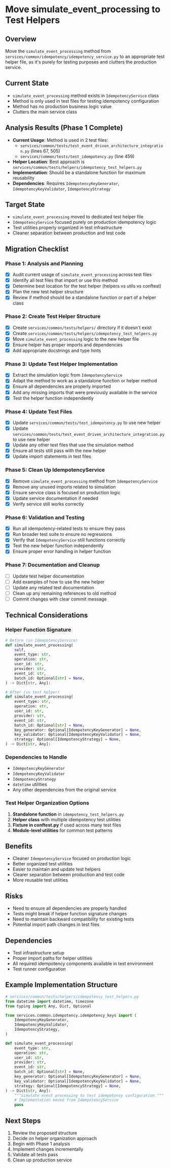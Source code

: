 # Move simulate_event_processing to Test Helpers

## Overview
Move the `simulate_event_processing` method from `services/common/idempotency/idempotency_service.py` to an appropriate test helper file, as it's purely for testing purposes and clutters the production service.

## Current State
- `simulate_event_processing` method exists in `IdempotencyService` class
- Method is only used in test files for testing idempotency configuration
- Method has no production business logic value
- Clutters the main service class

## Analysis Results (Phase 1 Complete)
- **Current Usage**: Method is used in 2 test files:
  - `services/common/tests/test_event_driven_architecture_integration.py` (lines 67, 505)
  - `services/common/tests/test_idempotency.py` (line 459)
- **Helper Location**: Best approach is `services/common/tests/helpers/idempotency_test_helpers.py`
- **Implementation**: Should be a standalone function for maximum reusability
- **Dependencies**: Requires `IdempotencyKeyGenerator`, `IdempotencyKeyValidator`, `IdempotencyStrategy`

## Target State
- `simulate_event_processing` moved to dedicated test helper file
- `IdempotencyService` focused purely on production idempotency logic
- Test utilities properly organized in test infrastructure
- Cleaner separation between production and test code

## Migration Checklist

### Phase 1: Analysis and Planning
- [x] Audit current usage of `simulate_event_processing` across test files
- [x] Identify all test files that import or use this method
- [x] Determine best location for the test helper (helpers vs utils vs conftest)
- [x] Plan the new test helper structure
- [x] Review if method should be a standalone function or part of a helper class

### Phase 2: Create Test Helper Structure
- [x] Create `services/common/tests/helpers/` directory if it doesn't exist
- [x] Create `services/common/tests/helpers/idempotency_test_helpers.py`
- [x] Move `simulate_event_processing` logic to the new helper file
- [x] Ensure helper has proper imports and dependencies
- [x] Add appropriate docstrings and type hints

### Phase 3: Update Test Helper Implementation
- [x] Extract the simulation logic from `IdempotencyService`
- [x] Adapt the method to work as a standalone function or helper method
- [x] Ensure all dependencies are properly imported
- [x] Add any missing imports that were previously available in the service
- [x] Test the helper function independently

### Phase 4: Update Test Files
- [x] Update `services/common/tests/test_idempotency.py` to use new helper
- [x] Update `services/common/tests/test_event_driven_architecture_integration.py` to use new helper
- [x] Update any other test files that use the simulation method
- [x] Ensure all tests still pass with the new helper
- [x] Update import statements in test files

### Phase 5: Clean Up IdempotencyService
- [x] Remove `simulate_event_processing` method from `IdempotencyService`
- [x] Remove any unused imports related to simulation
- [x] Ensure service class is focused on production logic
- [x] Update service documentation if needed
- [x] Verify service still works correctly

### Phase 6: Validation and Testing
- [x] Run all idempotency-related tests to ensure they pass
- [x] Run broader test suite to ensure no regressions
- [x] Verify that `IdempotencyService` still functions correctly
- [x] Test the new helper function independently
- [x] Ensure proper error handling in helper function

### Phase 7: Documentation and Cleanup
- [ ] Update test helper documentation
- [ ] Add examples of how to use the new helper
- [ ] Update any related test documentation
- [ ] Clean up any remaining references to old method
- [ ] Commit changes with clear commit message

## Technical Considerations

### Helper Function Signature
```python
# Before (in IdempotencyService)
def simulate_event_processing(
    self,
    event_type: str,
    operation: str,
    user_id: str,
    provider: str,
    event_id: str,
    batch_id: Optional[str] = None,
) -> Dict[str, Any]:

# After (in test helper)
def simulate_event_processing(
    event_type: str,
    operation: str,
    user_id: str,
    provider: str,
    event_id: str,
    batch_id: Optional[str] = None,
    key_generator: Optional[IdempotencyKeyGenerator] = None,
    key_validator: Optional[IdempotencyKeyValidator] = None,
    strategy: Optional[IdempotencyStrategy] = None,
) -> Dict[str, Any]:
```

### Dependencies to Handle
- `IdempotencyKeyGenerator`
- `IdempotencyKeyValidator` 
- `IdempotencyStrategy`
- `datetime` utilities
- Any other dependencies from the original service

### Test Helper Organization Options
1. **Standalone function** in `idempotency_test_helpers.py`
2. **Helper class** with multiple idempotency test utilities
3. **Fixture in conftest.py** if used across many test files
4. **Module-level utilities** for common test patterns

## Benefits
- Cleaner `IdempotencyService` focused on production logic
- Better organized test utilities
- Easier to maintain and update test helpers
- Clearer separation between production and test code
- More reusable test utilities

## Risks
- Need to ensure all dependencies are properly handled
- Tests might break if helper function signature changes
- Need to maintain backward compatibility for existing tests
- Potential import path changes in test files

## Dependencies
- Test infrastructure setup
- Proper import paths for helper utilities
- All required idempotency components available in test environment
- Test runner configuration

## Example Implementation Structure
```python
# services/common/tests/helpers/idempotency_test_helpers.py
from datetime import datetime, timezone
from typing import Any, Dict, Optional

from services.common.idempotency.idempotency_keys import (
    IdempotencyKeyGenerator,
    IdempotencyKeyValidator,
    IdempotencyStrategy,
)

def simulate_event_processing(
    event_type: str,
    operation: str,
    user_id: str,
    provider: str,
    event_id: str,
    batch_id: Optional[str] = None,
    key_generator: Optional[IdempotencyKeyGenerator] = None,
    key_validator: Optional[IdempotencyKeyValidator] = None,
    strategy: Optional[IdempotencyStrategy] = None,
) -> Dict[str, Any]:
    """Simulate event processing to test idempotency configuration."""
    # Implementation moved from IdempotencyService
    pass
```

## Next Steps
1. Review the proposed structure
2. Decide on helper organization approach
3. Begin with Phase 1 analysis
4. Implement changes incrementally
5. Validate all tests pass
6. Clean up production service
